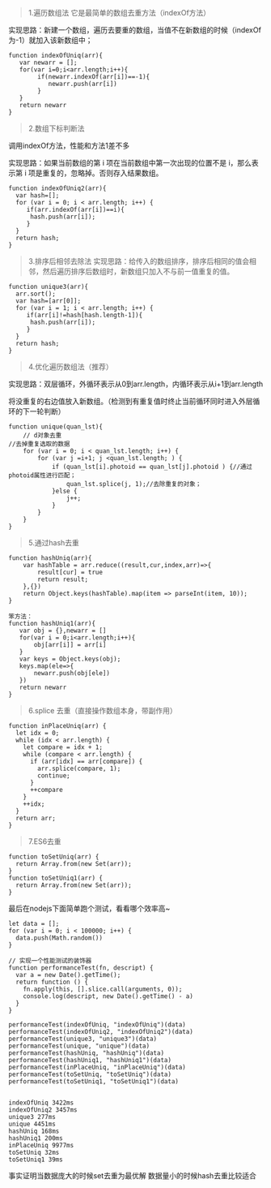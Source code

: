 > 1.遍历数组法
它是最简单的数组去重方法（indexOf方法）

实现思路：新建一个数组，遍历去要重的数组，当值不在新数组的时候（indexOf为-1）就加入该新数组中；

```
function indexOfUniq(arr){
   var newarr = [];
   for(var i=0;i<arr.length;i++){
        if(newarr.indexOf(arr[i])==-1){
           newarr.push(arr[i])
        }
   }
   return newarr
}
```
> 2.数组下标判断法

调用indexOf方法，性能和方法1差不多

实现思路：如果当前数组的第 i 项在当前数组中第一次出现的位置不是 i，那么表示第 i 项是重复的，忽略掉。否则存入结果数组。

```
function indexOfUniq2(arr){
  var hash=[];
  for (var i = 0; i < arr.length; i++) {
     if(arr.indexOf(arr[i])==i){
      hash.push(arr[i]);
     }
  }
  return hash;
}
```
> 3.排序后相邻去除法 
实现思路：给传入的数组排序，排序后相同的值会相邻，然后遍历排序后数组时，新数组只加入不与前一值重复的值。

```
function unique3(arr){
  arr.sort();
  var hash=[arr[0]];
  for (var i = 1; i < arr.length; i++) {
     if(arr[i]!=hash[hash.length-1]){
      hash.push(arr[i]);
     }
  }
  return hash;
}
```
> 4.优化遍历数组法（推荐）

实现思路：双层循环，外循环表示从0到arr.length，内循环表示从i+1到arr.length

将没重复的右边值放入新数组。（检测到有重复值时终止当前循环同时进入外层循环的下一轮判断）

```
function unique(quan_lst){    
    // d对象去重   
//去掉重复选取的数据
    for (var i = 0; i < quan_lst.length; i++) {
        for (var j =i+1; j <quan_lst.length; ) {
            if (quan_lst[i].photoid == quan_lst[j].photoid ) {//通过photoid属性进行匹配；
                quan_lst.splice(j, 1);//去除重复的对象；
            }else {
                j++;
            }
        }
    }
}
```

> 5.通过hash去重
```
function hashUniq(arr){
    var hashTable = arr.reduce((result,cur,index,arr)=>{
        result[cur] = true
        return result;
    },{})
    return Object.keys(hashTable).map(item => parseInt(item, 10));
}

笨方法：
function hashUniq1(arr){
   var obj = {},newarr = []
   for(var i = 0;i<arr.length;i++){
       obj[arr[i]] = arr[i]
   }
   var keys = Object.keys(obj);
   keys.map(ele=>{
       newarr.push(obj[ele])
   })
   return newarr
}
```

> 6.splice 去重（直接操作数组本身，带副作用）

```
function inPlaceUniq(arr) {
  let idx = 0;
  while (idx < arr.length) {
    let compare = idx + 1;
    while (compare < arr.length) {
      if (arr[idx] == arr[compare]) {
        arr.splice(compare, 1);
        continue;
      }
      ++compare
    }
    ++idx;
  }
  return arr;
}
```
> 7.ES6去重
```
function toSetUniq(arr) {
  return Array.from(new Set(arr));
}
function toSetUniq1(arr) {
  return Array.from(new Set(arr));
}
```


最后在nodejs下面简单跑个测试，看看哪个效率高~
```
let data = [];
for (var i = 0; i < 100000; i++) {
  data.push(Math.random())
}

// 实现一个性能测试的装饰器
function performanceTest(fn, descript) {
  var a = new Date().getTime();
  return function () {
    fn.apply(this, [].slice.call(arguments, 0));
    console.log(descript, new Date().getTime() - a)
  }
}

performanceTest(indexOfUniq, "indexOfUniq")(data)
performanceTest(indexOfUniq2, "indexOfUniq2")(data)
performanceTest(unique3, "unique3")(data)
performanceTest(unique, "unique")(data)
performanceTest(hashUniq, "hashUniq")(data)
performanceTest(hashUniq1, "hashUniq1")(data)
performanceTest(inPlaceUniq, "inPlaceUniq")(data)
performanceTest(toSetUniq, "toSetUniq")(data)
performanceTest(toSetUniq1, "toSetUniq1")(data)


indexOfUniq 3422ms
indexOfUniq2 3457ms
unique3 277ms
unique 4451ms
hashUniq 168ms
hashUniq1 200ms
inPlaceUniq 9977ms
toSetUniq 32ms
toSetUniq1 39ms
```

事实证明当数据庞大的时候set去重为最优解 数据量小的时候hash去重比较适合
